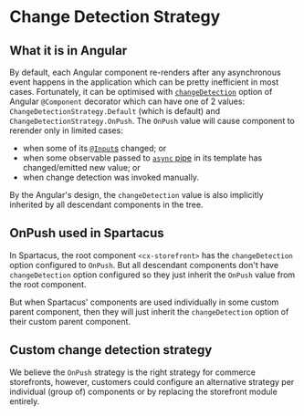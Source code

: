 # Change Detection Strategy

## What it is in Angular

By default, each Angular component re-renders after any asynchronous event happens in the application which can be pretty inefficient in most cases. Fortunately, it can be optimised with [`changeDetection`](https://angular.io/api/core/Component#changedetection) option of Angular `@Component` decorator which can have one of 2 values:  `ChangeDetectionStrategy.Default` (which is default) and `ChangeDetectionStrategy.OnPush`. The  `OnPush` value will cause component to rerender only in limited cases:
- when some of its [`@Input`s](https://angular.io/api/core/Input) changed; or
- when some observable passed to [`async` pipe](https://angular.io/api/common/AsyncPipe) in its template has changed/emitted new value; or
- when change detection was invoked manually.

By the Angular's design, the `changeDetection` value is also implicitly inherited by all descendant components in the tree.

## OnPush used in Spartacus

In Spartacus, the root component `<cx-storefront>` has the `changeDetection` option configured to `OnPush`. But all descendant components don't have `changeDetection` option configured so they just inherit the `OnPush` value from the root component. 

But when Spartacus' components are used individually in some custom parent component, then they will just inherit the `changeDetection` option of their custom parent component.

## Custom change detection strategy

We believe the `OnPush` strategy is the right strategy for commerce storefronts, however, customers could configure an alternative strategy per individual (group of) components or by replacing the storefront module entirely.
